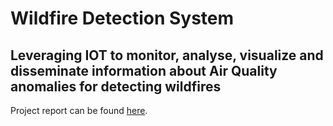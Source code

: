 # Wildfire Detection System
## Leveraging IOT to monitor, analyse, visualize and disseminate information about Air Quality anomalies for detecting wildfires

Project report can be found [here](https://docs.google.com/document/d/1phrDKMYYtAXYEQdH9UnePnNoacv5Urh0gi-Fay7SNWg/edit?usp=sharing).
